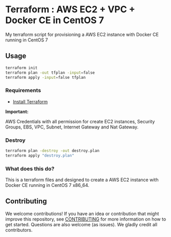 # Terraform : AWS EC2 + VPC + Docker CE in CentOS 7

My terraform script for provisioning a AWS EC2 instance with Docker CE running in CentOS 7

## Usage
```bash
terraform init
terraform plan -out tfplan -input=false
terraform apply -input=false tfplan
```

### Requirements

- [Install Terraform](https://www.terraform.io/intro/getting-started/install.html)

**Important:**

AWS Credentials with all permission for create EC2 instances, Security Groups, EBS, VPC, Subnet, Internet Gateway and Nat Gateway.

### Destroy
```bash
terraform plan -destroy -out destroy.plan
terraform apply "destroy.plan"
```

### What does this do?

This is a terraform files and designed to create a AWS EC2 instance with Docker CE running in CentOS 7 x86_64.

## Contributing

We welcome contributions! If you have an idea or contribution that might improve this repository, see [CONTRIBUTING](https://github.com/zokeber/terraform-ec2-centos7-docker/blob/master/CONTRIBUTING.md) for more information on how to get started. Questions are also welcome (as issues). We gladly credit all contributors.